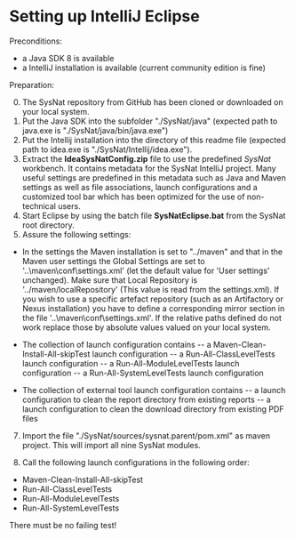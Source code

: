 Setting up IntelliJ Eclipse
===========================

Preconditions:
- a Java SDK 8 is available
- a IntelliJ installation is available (current community edition is fine)

Preparation:

0. The SysNat repository from GitHub has been cloned or downloaded on your local system.
1. Put the Java SDK into the subfolder "./SysNat/java" (expected path to java.exe is "./SysNat/java/bin/java.exe")
2. Put the Intellij installation into the directory of this readme file (expected path to idea.exe is "./SysNat/Intellij/idea.exe"). 
3. Extract the **IdeaSysNatConfig.zip** file to use the predefined *SysNat* workbench. It contains metadata for the SysNat IntelliJ project. Many useful settings are predefined in this metadata such as Java and Maven settings as well as file associations, launch configurations and a customized tool bar which has been optimized for the use of non-technical users.
5. Start Eclipse by using the batch file **SysNatEclipse.bat** from the SysNat root directory. 
6. Assure the following settings:
- In the settings the Maven installation is set to "../maven" and that in the Maven user settings the Global Settings are set to '..\maven\conf\settings.xml' (let the default value for 'User settings' unchanged). Make sure that Local Repository is '../maven/localRepository' (This value is read from the settings.xml). 
If you wish to use a specific artefact repository (such as an Artifactory or Nexus installation) you have to define a corresponding mirror section in the file '..\maven\conf\settings.xml'. If the relative paths defined do not work replace those by absolute values valued on your local system.

- The collection of launch configuration contains 
-- a Maven-Clean-Install-All-skipTest launch configuration 
-- a Run-All-ClassLevelTests launch configuration 
-- a Run-All-ModuleLevelTests launch configuration 
-- a Run-All-SystemLevelTests launch configuration 

- The collection of external tool launch configuration contains 
-- a launch configuration to clean the report directory from existing reports
-- a launch configuration to clean the download directory from existing PDF files

7. Import the file "./SysNat/sources/sysnat.parent/pom.xml" as maven project. This will import all nine SysNat modules.

8. Call the following launch configurations in the following order:
- Maven-Clean-Install-All-skipTest
- Run-All-ClassLevelTests 
- Run-All-ModuleLevelTests 
- Run-All-SystemLevelTests 

There must be no failing test!
